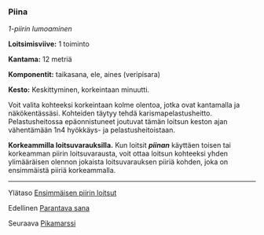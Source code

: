 ### Piina

*1-piirin lumoaminen*

**Loitsimisviive:** 1 toiminto

**Kantama:** 12 metriä

**Komponentit:** taikasana, ele, aines (veripisara)

**Kesto:** Keskittyminen, korkeintaan minuutti.

Voit valita kohteeksi korkeintaan kolme olentoa, jotka ovat
kantamalla ja näkökentässäsi. Kohteiden täytyy tehdä 
karismapelastusheitto. Pelastusheitossa epäonnistuneet joutuvat
tämän loitsun keston ajan vähentämään 1n4 hyökkäys- ja
pelastusheitoistaan.

**Korkeammilla loitsuvarauksilla.** Kun loitsit ***piinan*** käyttäen
toisen tai korkeamman piirin loitsuvarausta, voit ottaa loitsun
kohteeksi yhden ylimääräisen olennon jokaista loitsuvarauksen
piiriä kohden, joka on ensimmäistä piiriä korkeammalla.

----

Ylätaso [Ensimmäisen piirin loitsut](1.piirin_loitsut.md)

Edellinen [Parantava sana](Parantava_sana.md)

Seuraava [Pikamarssi](Pikamarssi.md)
